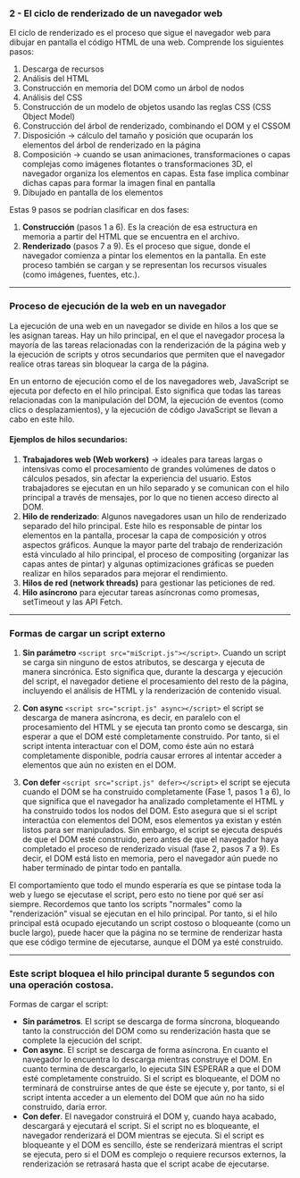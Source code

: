 ### 2 - El ciclo de renderizado de un navegador web

El ciclo de renderizado es el proceso que sigue el navegador web para dibujar en pantalla el código HTML de una web. Comprende los siguientes pasos:

1. Descarga de recursos
2. Análisis del HTML
3. Construcción en memoria del DOM como un árbol de nodos
4. Análisis del CSS
5. Construcción de un modelo de objetos usando las reglas CSS (CSS Object Model)
6. Construcción del árbol de renderizado, combinando el DOM y el CSSOM
7. Disposición -> cálculo del tamaño y posición que ocuparán los elementos del árbol de renderizado en la página
8. Composición -> cuando se usan animaciones, transformaciones o capas complejas como imágenes flotantes o transformaciones 3D, el navegador organiza los elementos en capas. Esta fase implica combinar dichas capas para formar la imagen final en pantalla
9. Dibujado en pantalla de los elementos

Estas 9 pasos se podrían clasificar en dos fases:

1. **Construcción** (pasos 1 a 6). Es la creación de esa estructura en memoria a partir del HTML que se encuentra en el archivo.
2. **Renderizado** (pasos 7 a 9). Es el proceso que sigue, donde el navegador comienza a pintar los elementos en la pantalla. En este proceso también se cargan y se representan los recursos visuales (como imágenes, fuentes, etc.).

---

### Proceso de ejecución de la web en un navegador

La ejecución de una web en un navegador se divide en hilos a los que se les asignan tareas. Hay un hilo principal, en el que el navegador procesa la mayoría de las tareas relacionadas con la renderización de la página web y la ejecución de scripts y otros secundarios que permiten que el navegador realice otras tareas sin bloquear la carga de la página.

En un entorno de ejecución como el de los navegadores web, JavaScript se ejecuta por defecto en el hilo principal. Esto significa que todas las tareas relacionadas con la manipulación del DOM, la ejecución de eventos (como clics o desplazamientos), y la ejecución de código JavaScript se llevan a cabo en este hilo.

#### Ejemplos de hilos secundarios:

1. **Trabajadores web (Web workers)** -> ideales para tareas largas o intensivas como el procesamiento de grandes volúmenes de datos o cálculos pesados, sin afectar la experiencia del usuario. Estos trabajadores se ejecutan en un hilo separado y se comunican con el hilo principal a través de mensajes, por lo que no tienen acceso directo al DOM.
2. **Hilo de renderizado**: Algunos navegadores usan un hilo de renderizado separado del hilo principal. Este hilo es responsable de pintar los elementos en la pantalla, procesar la capa de composición y otros aspectos gráficos. Aunque la mayor parte del trabajo de renderización está vinculado al hilo principal, el proceso de compositing (organizar las capas antes de pintar) y algunas optimizaciones gráficas se pueden realizar en hilos separados para mejorar el rendimiento.
3. **Hilos de red (network threads)** para gestionar las peticiones de red.
4. **Hilo asíncrono** para ejecutar tareas asíncronas como promesas, setTimeout y las API Fetch.

---

### Formas de cargar un script externo

1. **Sin parámetro** `<script src="miScript.js"></script>`. Cuando un script se carga sin ninguno de estos atributos, se descarga y ejecuta de manera sincrónica. Esto significa que, durante la descarga y ejecución del script, el navegador detiene el procesamiento del resto de la página, incluyendo el análisis de HTML y la renderización de contenido visual.
   
2. **Con async** `<script src="script.js" async></script>` el script se descarga de manera asíncrona, es decir, en paralelo con el procesamiento del HTML y se ejecuta tan pronto como se descarga, sin esperar a que el DOM esté completamente construido. Por tanto, si el script intenta interactuar con el DOM, como éste aún no estará completamente disponible, podría causar errores al intentar acceder a elementos que aún no existen en el DOM.

3. **Con defer** `<script src="script.js" defer></script>` el script se ejecuta cuando el DOM se ha construido completamente (Fase 1, pasos 1 a 6), lo que significa que el navegador ha analizado completamente el HTML y ha construido todos los nodos del DOM. Esto asegura que si el script interactúa con elementos del DOM, esos elementos ya existan y estén listos para ser manipulados. Sin embargo, el script se ejecuta después de que el DOM esté construido, pero antes de que el navegador haya completado el proceso de renderizado visual (fase 2, pasos 7 a 9). Es decir, el DOM está listo en memoria, pero el navegador aún puede no haber terminado de pintar todo en pantalla.

El comportamiento que todo el mundo esperaría es que se pintase toda la web y luego se ejecutase el script, pero esto no tiene por qué ser así siempre. Recordemos que tanto los scripts "normales" como la "renderización" visual se ejecutan en el hilo principal. Por tanto, si el hilo principal está ocupado ejecutando un script costoso o bloqueante (como un bucle largo), puede hacer que la página no se termine de renderizar hasta que ese código termine de ejecutarse, aunque el DOM ya esté construido.

---

### Este script bloquea el hilo principal durante 5 segundos con una operación costosa.

Formas de cargar el script:

- **Sin parámetros**. El script se descarga de forma síncrona, bloqueando tanto la construcción del DOM como su renderización hasta que se complete la ejecución del script.
- **Con async**. El script se descarga de forma asíncrona. En cuanto el navegador lo encuentra lo descarga mientras construye el DOM. En cuanto termina de descargarlo, lo ejecuta SIN ESPERAR a que el DOM esté completamente construido. Si el script es bloqueante, el DOM no terminará de construirse antes de que éste se ejecute y, por tanto, si el script intenta acceder a un elemento del DOM que aún no ha sido construido, daría error.
- **Con defer**. El navegador construirá el DOM y, cuando haya acabado, descargará y ejecutará el script. Si el script no es bloqueante, el navegador renderizará el DOM mientras se ejecuta. Si el script es bloqueante y el DOM es sencillo, éste se renderizará mientras el script se ejecuta, pero si el DOM es complejo o requiere recursos externos, la renderización se retrasará hasta que el script acabe de ejecutarse.
